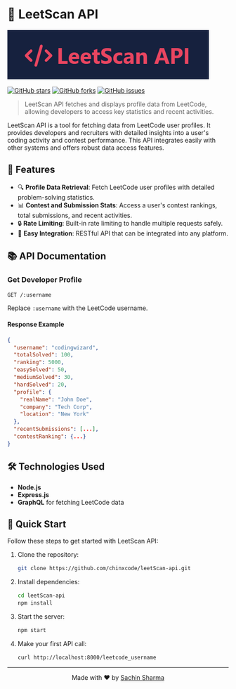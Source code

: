 # 🚀 LeetScan API

![LeetScan API Banner](assets/image.png)

[![GitHub stars](https://img.shields.io/github/stars/chinxcode/leetScan-api.svg)](https://github.com/chinxcode/leetScan-api/stargazers)
[![GitHub forks](https://img.shields.io/github/forks/chinxcode/leetScan-api.svg)](https://github.com/chinxcode/leetScan-api/network)
[![GitHub issues](https://img.shields.io/github/issues/chinxcode/leetScan-api.svg)](https://github.com/chinxcode/leetScan-api/issues)

> LeetScan API fetches and displays profile data from LeetCode, allowing developers to access key statistics and recent activities.

LeetScan API is a tool for fetching data from LeetCode user profiles. It provides developers and recruiters with detailed insights into a user's coding activity and contest performance. This API integrates easily with other systems and offers robust data access features.

## 🌟 Features

-   🔍 **Profile Data Retrieval**: Fetch LeetCode user profiles with detailed problem-solving statistics.
-   📊 **Contest and Submission Stats**: Access a user's contest rankings, total submissions, and recent activities.
-   🔒 **Rate Limiting**: Built-in rate limiting to handle multiple requests safely.
-   🔌 **Easy Integration**: RESTful API that can be integrated into any platform.

## 📚 API Documentation

### Get Developer Profile

```
GET /:username
```

Replace `:username` with the LeetCode username.

#### Response Example

```json
{
  "username": "codingwizard",
  "totalSolved": 100,
  "ranking": 5000,
  "easySolved": 50,
  "mediumSolved": 30,
  "hardSolved": 20,
  "profile": {
    "realName": "John Doe",
    "company": "Tech Corp",
    "location": "New York"
  },
  "recentSubmissions": [...],
  "contestRanking": {...}
}
```

## 🛠️ Technologies Used

-   **Node.js**
-   **Express.js**
-   **GraphQL** for fetching LeetCode data

## 🚀 Quick Start

Follow these steps to get started with LeetScan API:

1. Clone the repository:

    ```bash
    git clone https://github.com/chinxcode/leetScan-api.git
    ```

2. Install dependencies:

    ```bash
    cd leetScan-api
    npm install
    ```

3. Start the server:

    ```bash
    npm start
    ```

4. Make your first API call:
    ```bash
    curl http://localhost:8000/leetcode_username
    ```

---

<p align="center">
  Made with ❤️ by <a href="https://github.com/chinxcode">Sachin Sharma</a>
</p>
